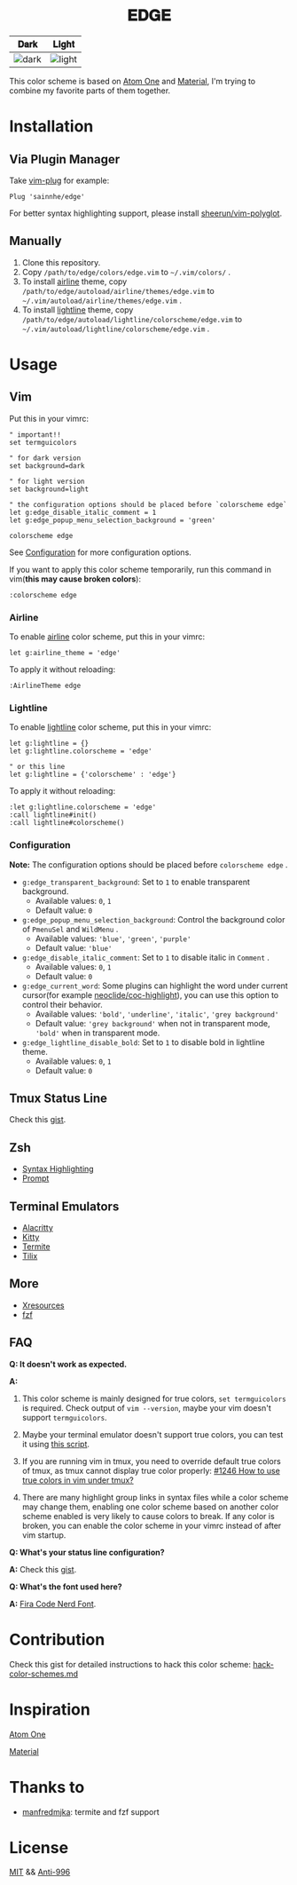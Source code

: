 <h1 align="center">
𝐄𝐃𝐆𝐄
</h1>

| 𝐃𝐚𝐫𝐤 | 𝐋𝐢𝐠𝐡𝐭 |
| :---: | :---: |
| ![dark](https://user-images.githubusercontent.com/37491630/70797713-f3c37c80-1d9c-11ea-8a0f-9feab2b62241.png) | ![light](https://user-images.githubusercontent.com/37491630/70797716-f58d4000-1d9c-11ea-8ad4-66ebff7c3831.png) |

This color scheme is based on [Atom One](https://github.com/atom/atom/tree/master/packages/one-dark-syntax) and [Material](https://github.com/equinusocio/material-theme), I'm trying to combine my favorite parts of them together.

# Installation

## Via Plugin Manager

Take [vim-plug](https://github.com/junegunn/vim-plug) for example:

```vim
Plug 'sainnhe/edge'
```

For better syntax highlighting support, please install [sheerun/vim-polyglot](https://github.com/sheerun/vim-polyglot).

## Manually

1. Clone this repository.
2. Copy `/path/to/edge/colors/edge.vim` to `~/.vim/colors/` .
3. To install [airline](https://github.com/vim-airline/vim-airline) theme, copy `/path/to/edge/autoload/airline/themes/edge.vim` to `~/.vim/autoload/airline/themes/edge.vim` .
4. To install [lightline](https://github.com/itchyny/lightline.vim) theme, copy `/path/to/edge/autoload/lightline/colorscheme/edge.vim` to `~/.vim/autoload/lightline/colorscheme/edge.vim` .

# Usage

## Vim

Put this in your vimrc:

```vim
" important!!
set termguicolors

" for dark version
set background=dark

" for light version
set background=light

" the configuration options should be placed before `colorscheme edge`
let g:edge_disable_italic_comment = 1
let g:edge_popup_menu_selection_background = 'green'

colorscheme edge
```

See [Configuration](https://github.com/sainnhe/edge#configuration) for more configuration options.

If you want to apply this color scheme temporarily, run this command in vim(**this may cause broken colors**):

```vim
:colorscheme edge
```

### Airline

To enable [airline](https://github.com/vim-airline/vim-airline) color scheme, put this in your vimrc:

```vim
let g:airline_theme = 'edge'
```

To apply it without reloading:

```vim
:AirlineTheme edge
```

### Lightline

To enable [lightline](https://github.com/itchyny/lightline.vim) color scheme, put this in your vimrc:

```vim
let g:lightline = {}
let g:lightline.colorscheme = 'edge'

" or this line
let g:lightline = {'colorscheme' : 'edge'}
```

To apply it without reloading:

```vim
:let g:lightline.colorscheme = 'edge'
:call lightline#init()
:call lightline#colorscheme()
```

### Configuration

**Note:** The configuration options should be placed before `colorscheme edge` .

- `g:edge_transparent_background`: Set to `1` to enable transparent background.
    - Available values: `0`, `1`
    - Default value: `0`
- `g:edge_popup_menu_selection_background`: Control the background color of `PmenuSel` and `WildMenu` .
    - Available values: `'blue'`, `'green'`, `'purple'`
    - Default value: `'blue'`
- `g:edge_disable_italic_comment`: Set to `1` to disable italic in `Comment` .
    - Available values: `0`, `1`
    - Default value: `0`
- `g:edge_current_word`: Some plugins can highlight the word under current cursor(for example [neoclide/coc-highlight](https://github.com/neoclide/coc-highlight)), you can use this option to control their behavior.
    - Available values: `'bold'`, `'underline'`, `'italic'`, `'grey background'`
    - Default value: `'grey background'` when not in transparent mode, `'bold'` when in transparent mode.
- `g:edge_lightline_disable_bold`: Set to `1` to disable bold in lightline theme.
    - Available values: `0`, `1`
    - Default value: `0`

## Tmux Status Line

Check this [gist](https://gist.github.com/sainnhe/b8240bc047313fd6185bb8052df5a8fb).

## Zsh

- [Syntax Highlighting](https://github.com/sainnhe/edge/tree/master/zsh#syntax-highlighting)
- [Prompt](https://github.com/sainnhe/edge/tree/master/zsh#prompt)

## Terminal Emulators

- [Alacritty](./alacritty/README.md)
- [Kitty](./kitty/README.md)
- [Termite](./termite/README.md)
- [Tilix](./tilix/README.md)

## More

- [Xresources](./xresources/README.md)
- [fzf](./fzf/README.md)

## FAQ

**Q: It doesn't work as expected.**

**A:**

1. This color scheme is mainly designed for true colors, `set termguicolors` is required. Check output of `vim --version`, maybe your vim doesn't support `termguicolors`.

2. Maybe your terminal emulator doesn't support true colors, you can test it using [this script](https://unix.stackexchange.com/questions/404414/print-true-color-24-bit-test-pattern).

3. If you are running vim in tmux, you need to override default true colors of tmux, as tmux cannot display true color properly: [#1246 How to use true colors in vim under tmux?](https://github.com/tmux/tmux/issues/1246)

4. There are many highlight group links in syntax files while a color scheme may change them, enabling one color scheme based on another color scheme enabled is very likely to cause colors to break. If any color is broken, you can enable the color scheme in your vimrc instead of after vim startup.

**Q: What's your status line configuration?**

**A:** Check this [gist](https://gist.github.com/sainnhe/b8240bc047313fd6185bb8052df5a8fb).

**Q: What's the font used here?**

**A:** [Fira Code Nerd Font](https://github.com/ryanoasis/nerd-fonts/tree/master/patched-fonts/FiraCode).

# Contribution

Check this gist for detailed instructions to hack this color scheme: [hack-color-schemes.md](https://gist.github.com/sainnhe/911f78cbb092ac58c8734c423a464935)

# Inspiration

[Atom One](https://github.com/atom/atom/tree/master/packages/one-dark-syntax)

[Material](https://github.com/equinusocio/material-theme)

# Thanks to

- [manfredmjka](https://github.com/manfredmjka): termite and fzf support

# License

[MIT](./LICENSE) && [Anti-996](./Anti-996-LICENSE)
